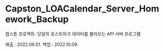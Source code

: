 # Capston_LOACalendar_Server_Homework_Backup
캡스톤 프로젝트: 당일의 로스트아크 데이터를 불러오는 API 서버 프로그램



제출 : 2022.06.01.
백업 : 2022.10.09.
